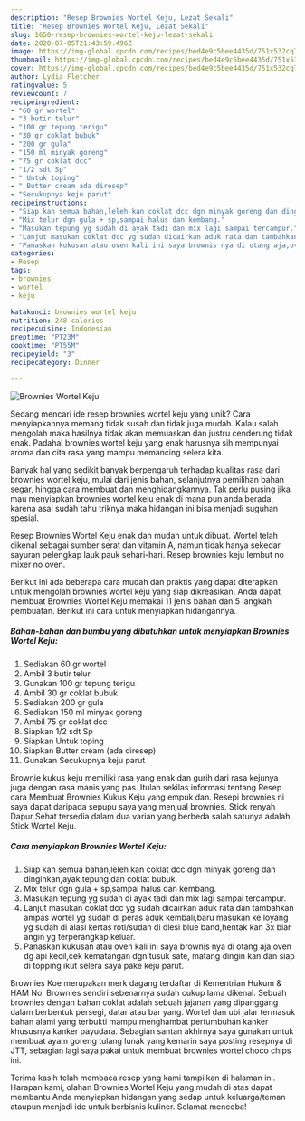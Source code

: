 ```yaml
---
description: "Resep Brownies Wortel Keju, Lezat Sekali"
title: "Resep Brownies Wortel Keju, Lezat Sekali"
slug: 1650-resep-brownies-wortel-keju-lezat-sekali
date: 2020-07-05T21:43:59.496Z
image: https://img-global.cpcdn.com/recipes/bed4e9c5bee4435d/751x532cq70/brownies-wortel-keju-foto-resep-utama.jpg
thumbnail: https://img-global.cpcdn.com/recipes/bed4e9c5bee4435d/751x532cq70/brownies-wortel-keju-foto-resep-utama.jpg
cover: https://img-global.cpcdn.com/recipes/bed4e9c5bee4435d/751x532cq70/brownies-wortel-keju-foto-resep-utama.jpg
author: Lydia Fletcher
ratingvalue: 5
reviewcount: 7
recipeingredient:
- "60 gr wortel"
- "3 butir telur"
- "100 gr tepung terigu"
- "30 gr coklat bubuk"
- "200 gr gula"
- "150 ml minyak goreng"
- "75 gr coklat dcc"
- "1/2 sdt Sp"
- " Untuk toping"
- " Butter cream ada diresep"
- "Secukupnya keju parut"
recipeinstructions:
- "Siap kan semua bahan,leleh kan coklat dcc dgn minyak goreng dan dinginkan,ayak tepung dan coklat bubuk."
- "Mix telur dgn gula + sp,sampai halus dan kembang."
- "Masukan tepung yg sudah di ayak tadi dan mix lagi sampai tercampur."
- "Lanjut masukan coklat dcc yg sudah dicairkan aduk rata dan tambahkan ampas wortel yg sudah di peras aduk kembali,baru masukan ke loyang yg sudah di alasi kertas roti/sudah di olesi blue band,hentak kan 3x biar angin yg terperangkap keluar."
- "Panaskan kukusan atau oven kali ini saya brownis nya di otang aja,oven dg api kecil,cek kematangan dgn tusuk sate, matang dingin kan dan siap di topping ikut selera saya pake keju parut."
categories:
- Resep
tags:
- brownies
- wortel
- keju

katakunci: brownies wortel keju 
nutrition: 248 calories
recipecuisine: Indonesian
preptime: "PT23M"
cooktime: "PT55M"
recipeyield: "3"
recipecategory: Dinner

---
```



![Brownies Wortel Keju](https://img-global.cpcdn.com/recipes/bed4e9c5bee4435d/751x532cq70/brownies-wortel-keju-foto-resep-utama.jpg)

Sedang mencari ide resep brownies wortel keju yang unik? Cara menyiapkannya memang tidak susah dan tidak juga mudah. Kalau salah mengolah maka hasilnya tidak akan memuaskan dan justru cenderung tidak enak. Padahal brownies wortel keju yang enak harusnya sih mempunyai aroma dan cita rasa yang mampu memancing selera kita.

Banyak hal yang sedikit banyak berpengaruh terhadap kualitas rasa dari brownies wortel keju, mulai dari jenis bahan, selanjutnya pemilihan bahan segar, hingga cara membuat dan menghidangkannya. Tak perlu pusing jika mau menyiapkan brownies wortel keju enak di mana pun anda berada, karena asal sudah tahu triknya maka hidangan ini bisa menjadi suguhan spesial.

Resep Brownies Wortel Keju enak dan mudah untuk dibuat. Wortel telah dikenal sebagai sumber serat dan vitamin A, namun tidak hanya sekedar sayuran pelengkap lauk pauk sehari-hari. Resep brownies keju lembut no mixer no oven.


Berikut ini ada beberapa cara mudah dan praktis yang dapat diterapkan untuk mengolah brownies wortel keju yang siap dikreasikan. Anda dapat membuat Brownies Wortel Keju memakai 11 jenis bahan dan 5 langkah pembuatan. Berikut ini cara untuk menyiapkan hidangannya.

<!--inarticleads1-->

##### Bahan-bahan dan bumbu yang dibutuhkan untuk menyiapkan Brownies Wortel Keju:

1. Sediakan 60 gr wortel
1. Ambil 3 butir telur
1. Gunakan 100 gr tepung terigu
1. Ambil 30 gr coklat bubuk
1. Sediakan 200 gr gula
1. Sediakan 150 ml minyak goreng
1. Ambil 75 gr coklat dcc
1. Siapkan 1/2 sdt Sp
1. Siapkan  Untuk toping
1. Siapkan  Butter cream (ada diresep)
1. Gunakan Secukupnya keju parut


Brownie kukus keju memiliki rasa yang enak dan gurih dari rasa kejunya juga dengan rasa manis yang pas. Itulah sekilas informasi tentang Resep cara Membuat Brownies Kukus Keju yang empuk dan. Resepi brownies ni saya dapat daripada sepupu saya yang menjual brownies. Stick renyah Dapur Sehat tersedia dalam dua varian yang berbeda salah satunya adalah Stick Wortel Keju. 

<!--inarticleads2-->

##### Cara menyiapkan Brownies Wortel Keju:

1. Siap kan semua bahan,leleh kan coklat dcc dgn minyak goreng dan dinginkan,ayak tepung dan coklat bubuk.
1. Mix telur dgn gula + sp,sampai halus dan kembang.
1. Masukan tepung yg sudah di ayak tadi dan mix lagi sampai tercampur.
1. Lanjut masukan coklat dcc yg sudah dicairkan aduk rata dan tambahkan ampas wortel yg sudah di peras aduk kembali,baru masukan ke loyang yg sudah di alasi kertas roti/sudah di olesi blue band,hentak kan 3x biar angin yg terperangkap keluar.
1. Panaskan kukusan atau oven kali ini saya brownis nya di otang aja,oven dg api kecil,cek kematangan dgn tusuk sate, matang dingin kan dan siap di topping ikut selera saya pake keju parut.


Brownies Koe merupakan merk dagang terdaftar di Kementrian Hukum &amp; HAM No. Brownies sendiri sebenarnya sudah cukup lama dikenal. Sebuah brownies dengan bahan coklat adalah sebuah jajanan yang dipanggang dalam berbentuk persegi, datar atau bar yang. Wortel dan ubi jalar termasuk bahan alami yang terbukti mampu menghambat pertumbuhan kanker khususnya kanker payudara. Sebagian santan akhirnya saya gunakan untuk membuat ayam goreng tulang lunak yang kemarin saya posting resepnya di JTT, sebagian lagi saya pakai untuk membuat brownies wortel choco chips ini. 

Terima kasih telah membaca resep yang kami tampilkan di halaman ini. Harapan kami, olahan Brownies Wortel Keju yang mudah di atas dapat membantu Anda menyiapkan hidangan yang sedap untuk keluarga/teman ataupun menjadi ide untuk berbisnis kuliner. Selamat mencoba!
